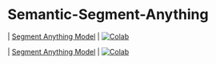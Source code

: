 # Semantic-Segment-Anything


| [Segment Anything Model](https://github.com/noorkhokhar99/Semantic-Segment-Anything/blob/main/predictor_example.ipynb) | [![Colab](https://colab.research.google.com/assets/colab-badge.svg)](https://colab.research.google.com/drive/1hxDk-Y23Z-XKB8RIKISMOb4Z4m_OzG3-?authuser=1#scrollTo=4fae8d66) 

| [Segment Anything Model](https://github.com/noorkhokhar99/Semantic-Segment-Anything/blob/main/predictor_example.ipynb) | [![Colab](https://colab.research.google.com/assets/colab-badge.svg)](https://colab.research.google.com/drive/1hxDk-Y23Z-XKB8RIKISMOb4Z4m_OzG3-?authuser=1#scrollTo=4fae8d66) 

